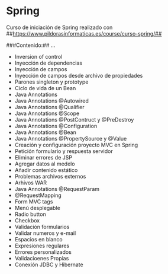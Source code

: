 # Spring
 Curso de iniciación de Spring realizado con ##https://www.pildorasinformaticas.es/course/curso-spring/##

###Contenido:##
...
- Inversion of control
- Inyección de dependencias
- Inyección de campos
- Inyección de campos desde archivo de propiedades
- Parones singleton y prototype
- Ciclo de vida de un Bean
- Java Annotations
- Java Annotations @Autowired
- Java Annotations @Qualifier
- Java Annotations @Scope
- Java Annotations @PostContruct y @PreDestroy
- Java Annotations @Configuration
- Java Annotations @Bean
- Java Annotations @PropertySource y @Value
- Creación y configuración proyecto MVC en Spring
- Petición formulario y respuesta servidor
- Eliminar errores de JSP
- Agregar datos al medelo
- Añadir contenido estático
- Problemas archivos externos
- Arhivos WAR
- Java Annotations @RequestParam
- @RequestMapping
- Form MVC tags
- Menú desplegable
- Radio button
- Checkbox
- Validación formularios
- Validar numeros y e-mail
- Espacios en blanco
- Expresiones regulares
- Errores personalizados
- Validacioenes Propias
- Conexión JDBC y Hibernate
